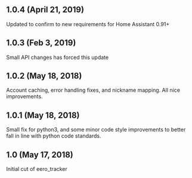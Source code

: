## 1.0.4 (April 21, 2019)

Updated to confirm to new requirements for Home Assistant 0.91+

## 1.0.3 (Feb 3, 2019)

Small API changes has forced this update

## 1.0.2 (May 18, 2018)

Account caching, error handling fixes, and nickname mapping. All nice improvements.

## 1.0.1 (May 18, 2018)

Small fix for python3, and some minor code style improvements to better fall in line with python code standards.

## 1.0 (May 17, 2018)

Initial cut of eero_tracker
